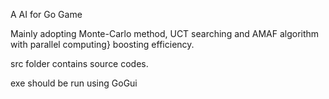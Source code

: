 A AI for Go Game

Mainly adopting Monte-Carlo method, UCT searching and AMAF algorithm with parallel computing} boosting efficiency.


src folder contains source codes.

exe should be run using GoGui

